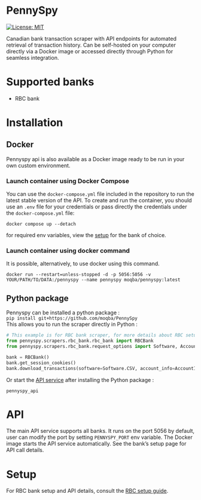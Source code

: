 # PennySpy
[![License: MIT](https://img.shields.io/badge/License-MIT-yellow.svg)](https://opensource.org/licenses/MIT)

Canadian bank transaction scraper with API endpoints for automated retrieval of transaction history. Can be self-hosted on your computer directly via a Docker image or accessed directly through Python for seamless integration.
# Supported banks
- RBC bank

# Installation
## Docker
Pennyspy api is also available as a Docker image ready to be run in your own custom environment.
### Launch container using Docker Compose
You can use the `docker-compose.yml` file included in the repository to run the latest stable version of the API.
To create and run the container, you should use an `.env` file for your credentials or pass directly the credentials under the `docker-compose.yml` file:
```shell
docker compose up --detach
```
for required env variables, view the [setup](#Setup) for the bank of choice.

### Launch container using docker command
It is possible, alternatively, to use docker using this command.
```shell
docker run --restart=unless-stopped -d -p 5056:5056 -v YOUR/PATH/TO/DATA:/pennyspy --name pennyspy moqba/pennyspy:latest
```

## Python package
Pennyspy can be installed a python package :  
`pip install git+https://github.com/moqba/PennySpy`  
This allows you to run the scraper directly in Python :
```python
# This example is for RBC bank scraper, for more details about RBC setup consult the RBC bank section
from pennyspy.scrapers.rbc_bank.rbc_bank import RBCBank
from pennyspy.scrapers.rbc_bank.request_options import Software, AccountInfo, Include

bank = RBCBank()
bank.get_session_cookies()
bank.download_transactions(software=Software.CSV, account_info=AccountInfo.PRIMARY_CHECKING, include=Include.ALL_OPERATIONS)
```

Or start the [API service](#API) after installing the Python package :
```shell
pennyspy_api
```


# API
The main API service supports all banks.
It runs on the port 5056 by default, user can modify the port by setting `PENNYSPY_PORT` env variable.
The Docker image starts the API service automatically.
See the bank’s setup page for API call details.


# Setup
For RBC bank setup and API details, consult the [RBC setup guide](pennyspy/scrapers/rbc_bank/setup.md).



